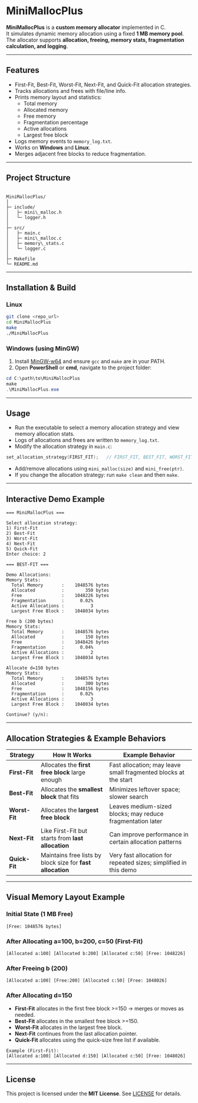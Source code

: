 # MiniMallocPlus

**MiniMallocPlus** is a **custom memory allocator** implemented in C.  
It simulates dynamic memory allocation using a fixed **1 MB memory pool**.  
The allocator supports **allocation, freeing, memory stats, fragmentation calculation, and logging**.

---

## Features

- First-Fit, Best-Fit, Worst-Fit, Next-Fit, and Quick-Fit allocation strategies.
- Tracks allocations and frees with file/line info.
- Prints memory layout and statistics:
  - Total memory
  - Allocated memory
  - Free memory
  - Fragmentation percentage
  - Active allocations
  - Largest free block
- Logs memory events to `memory_log.txt`.
- Works on **Windows** and **Linux**.
- Merges adjacent free blocks to reduce fragmentation.

---

## Project Structure

```

MiniMallocPlus/
│
├─ include/
│   ├─ mini\_malloc.h
│   └─ logger.h
│
├─ src/
│   ├─ main.c
│   ├─ mini\_malloc.c
│   ├─ memory\_stats.c
│   └─ logger.c
│
├─ Makefile
└─ README.md

````

---

## Installation & Build

### Linux

```bash
git clone <repo_url>
cd MiniMallocPlus
make
./MiniMallocPlus
````

### Windows (using MinGW)

1. Install [MinGW-w64](https://www.mingw-w64.org/) and ensure `gcc` and `make` are in your PATH.
2. Open **PowerShell** or **cmd**, navigate to the project folder:

```powershell
cd C:\path\to\MiniMallocPlus
make
.\MiniMallocPlus.exe
```

---

## Usage

* Run the executable to select a memory allocation strategy and view memory allocation stats.
* Logs of allocations and frees are written to `memory_log.txt`.
* Modify the allocation strategy in `main.c`:

```c
set_allocation_strategy(FIRST_FIT);   // FIRST_FIT, BEST_FIT, WORST_FIT, NEXT_FIT, QUICK_FIT
```

* Add/remove allocations using `mini_malloc(size)` and `mini_free(ptr)`.
* If you change the allocation strategy: run `make clean` and then `make`.

---

## Interactive Demo Example

```
=== MiniMallocPlus ===

Select allocation strategy:
1) First-Fit
2) Best-Fit
3) Worst-Fit
4) Next-Fit
5) Quick-Fit
Enter choice: 2

=== BEST-FIT ===

Demo Allocations:
Memory Stats:
  Total Memory       :    1048576 bytes
  Allocated          :        350 bytes
  Free               :    1048226 bytes
  Fragmentation      :      0.02%
  Active Allocations :          3
  Largest Free Block :    1048034 bytes

Free b (200 bytes)
Memory Stats:
  Total Memory       :    1048576 bytes
  Allocated          :        150 bytes
  Free               :    1048426 bytes
  Fragmentation      :      0.04%
  Active Allocations :          2
  Largest Free Block :    1048034 bytes

Allocate d=150 bytes
Memory Stats:
  Total Memory       :    1048576 bytes
  Allocated          :        300 bytes
  Free               :    1048156 bytes
  Fragmentation      :      0.02%
  Active Allocations :          3
  Largest Free Block :    1048034 bytes

Continue? (y/n):
```

---

## Allocation Strategies & Example Behaviors

| Strategy      | How It Works                                               | Example Behavior                                                 |
| ------------- | ---------------------------------------------------------- | ---------------------------------------------------------------- |
| **First-Fit** | Allocates the **first free block** large enough            | Fast allocation; may leave small fragmented blocks at the start  |
| **Best-Fit**  | Allocates the **smallest block** that fits                 | Minimizes leftover space; slower search                          |
| **Worst-Fit** | Allocates the **largest free block**                       | Leaves medium-sized blocks; may reduce fragmentation later       |
| **Next-Fit**  | Like First-Fit but starts from **last allocation**         | Can improve performance in certain allocation patterns           |
| **Quick-Fit** | Maintains free lists by block size for **fast allocation** | Very fast allocation for repeated sizes; simplified in this demo |

---

## Visual Memory Layout Example

### Initial State (1 MB Free)

```
[Free: 1048576 bytes]
```

### After Allocating a=100, b=200, c=50 (First-Fit)

```
[Allocated a:100] [Allocated b:200] [Allocated c:50] [Free: 1048226]
```

### After Freeing b (200)

```
[Allocated a:100] [Free:200] [Allocated c:50] [Free: 1048026]
```

### After Allocating d=150

* **First-Fit** allocates in the first free block >=150 → merges or moves as needed.
* **Best-Fit** allocates in the smallest free block >=150.
* **Worst-Fit** allocates in the largest free block.
* **Next-Fit** continues from the last allocation pointer.
* **Quick-Fit** allocates using the quick-size free list if available.

```
Example (First-Fit):
[Allocated a:100] [Allocated d:150] [Allocated c:50] [Free: 1048026]
```

---

## License

This project is licensed under the **MIT License**. See [LICENSE](LICENSE) for details.
